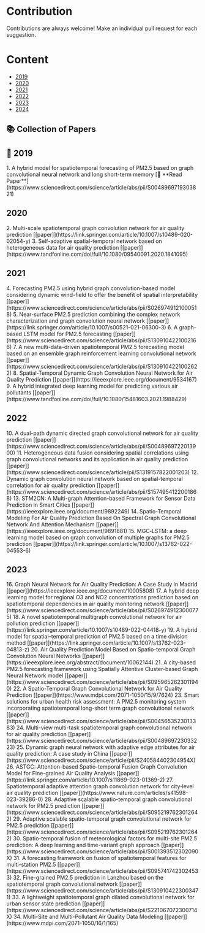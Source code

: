 # Contribution

Contributions are always welcome! Make an individual pull request for each suggestion.

# Content

<ul>
    <li><a href="#2019">2019</a></li>
    <li><a href="#2020">2020</a></li>
    <li><a href="#2021">2021</a></li>
    <li><a href="#2022">2022</a></li>
    <li><a href="#2023">2023</a></li>
    <li><a href="#2024">2024</a></li>
</ul>

## 📚 Collection of Papers
<h2 id="2019">📅 2019</h2>
1. A hybrid model for spatiotemporal forecasting of PM2.5 based on graph convolutional neural network and long short-term memory [📄 **Read Paper**](https://www.sciencedirect.com/science/article/abs/pii/S0048969719303821)

<h2 id="2020">2020</h2>
2. Multi-scale spatiotemporal graph convolution network for air
quality prediction [[paper]](https://link.springer.com/article/10.1007/s10489-020-02054-y)
3. Self-adaptive spatial-temporal network based on
heterogeneous data for air quality prediction [[paper]](https://www.tandfonline.com/doi/full/10.1080/09540091.2020.1841095)
<h2 id="2021">2021</h2>
4. Forecasting PM2.5 using hybrid graph convolution-based model
considering dynamic wind-field to offer the benefit of spatial
interpretability [[paper]](https://www.sciencedirect.com/science/article/abs/pii/S0269749121000518)
5. Near-surface PM2.5 prediction combining the complex network
characterization and graph convolution neural network [[paper]](https://link.springer.com/article/10.1007/s00521-021-06300-3)
6. A graph-based LSTM model for PM2.5 forecasting [[paper]](https://www.sciencedirect.com/science/article/abs/pii/S1309104221002166)
7. A new multi-data-driven spatiotemporal PM2.5 forecasting model based on
an ensemble graph reinforcement learning convolutional network [[paper]](https://www.sciencedirect.com/science/article/abs/pii/S1309104221002622)
8. Spatial-Temporal Dynamic Graph Convolution
Neural Network for Air Quality Prediction [[paper]](https://ieeexplore.ieee.org/document/9534167)
9. A hybrid integrated deep learning model for
predicting various air pollutants [[paper]](https://www.tandfonline.com/doi/full/10.1080/15481603.2021.1988429)
<h2 id="2022">2022</h2>
10. A dual-path dynamic directed graph convolutional network for air
quality prediction [[paper]](https://www.sciencedirect.com/science/article/abs/pii/S0048969722013900)
11. Heterogeneous data fusion considering spatial correlations using graph
convolutional networks and its application in air quality prediction [[paper]](https://www.sciencedirect.com/science/article/pii/S1319157822001203)
12. Dynamic graph convolution neural network based on spatial-temporal
correlation for air quality prediction [[paper]](https://www.sciencedirect.com/science/article/abs/pii/S1574954122001868)
13. STM2CN: A Multi-graph Attention-based
Framework for Sensor Data Prediction in Smart
Cities [[paper]](https://ieeexplore.ieee.org/document/9892249)
14. Spatio-Temporal Modeling For Air Quality
Prediction Based On Spectral Graph Convolutional
Network And Attention Mechanism [[paper]](https://ieeexplore.ieee.org/document/9891881)
15. MGC‑LSTM: a deep learning model based on graph convolution
of multiple graphs for PM2.5 prediction [[paper]](https://link.springer.com/article/10.1007/s13762-022-04553-6)
<h2 id="2023">2023</h2>
16. Graph Neural Network for Air Quality Prediction:
A Case Study in Madrid [[paper]](https://ieeexplore.ieee.org/document/10005808)
17. A hybrid deep learning model for regional O3 and NO2 concentrations
prediction based on spatiotemporal dependencies in air quality
monitoring network [[paper]](https://www.sciencedirect.com/science/article/abs/pii/S0269749123000775)
18. A novel spatiotemporal multigraph convolutional network
for air pollution prediction [[paper]](https://link.springer.com/article/10.1007/s10489-022-04418-y)
19. A hybrid model for spatial–temporal prediction of PM2.5 based
on a time division method [[paper]](https://link.springer.com/article/10.1007/s13762-023-04813-z)
20. Air Quality Prediction Model Based on
Spatio-temporal Graph Convolution Neural Networks [[paper]](https://ieeexplore.ieee.org/abstract/document/10062144)
21. A city-based PM2.5 forecasting framework using Spatially Attentive
Cluster-based Graph Neural Network model [[paper]](https://www.sciencedirect.com/science/article/abs/pii/S0959652623011940)
22. A Spatio-Temporal Graph Convolutional Network for Air
Quality Prediction [[paper]](https://www.mdpi.com/2071-1050/15/9/7624)
23. Smart solutions for urban health risk assessment: A PM2.5 monitoring
system incorporating spatiotemporal long-short term graph
convolutional network [[paper]](https://www.sciencedirect.com/science/article/abs/pii/S0045653523013383)
24. Multi-view multi-task spatiotemporal graph convolutional network for air
quality prediction [[paper]](https://www.sciencedirect.com/science/article/abs/pii/S0048969723033223)
25. Dynamic graph neural network with adaptive edge attributes for
air quality prediction: A case study in China [[paper]](https://www.sciencedirect.com/science/article/pii/S240584402304954X)
26. ASTGC: Attention-based Spatio-temporal Fusion Graph Convolution
Model for Fine-grained Air Quality Analysis [[paper]](https://link.springer.com/article/10.1007/s11869-023-01369-2)
27. Spatiotemporal adaptive attention
graph convolution network
for city‑level air quality prediction [[paper]](https://www.nature.com/articles/s41598-023-39286-0)
28. Adaptive scalable spatio-temporal graph convolutional network for PM2.5
prediction [[paper]](https://www.sciencedirect.com/science/article/abs/pii/S0952197623012642)
29. Adaptive scalable spatio-temporal graph convolutional network for PM2.5
prediction [[paper]](https://www.sciencedirect.com/science/article/abs/pii/S0952197623012642)
30. Spatio-temporal fusion of meteorological factors for multi-site PM2.5
prediction: A deep learning and time-variant graph approach [[paper]](https://www.sciencedirect.com/science/article/abs/pii/S001393512302090X)
31. A forecasting framework on fusion of spatiotemporal features for
multi-station PM2.5 [[paper]](https://www.sciencedirect.com/science/article/abs/pii/S0957417423024533)
32. Fine-grained PM2.5 prediction in Lanzhou based on the spatiotemporal graph
convolutional network [[paper]](https://www.sciencedirect.com/science/article/abs/pii/S1309104223003471)
33. A lightweight spatiotemporal graph dilated convolutional network for
urban sensor state prediction [[paper]](https://www.sciencedirect.com/science/article/abs/pii/S221067072300714X)
34. Multi-Site and Multi-Pollutant Air Quality Data Modeling [[paper]](https://www.mdpi.com/2071-1050/16/1/165)

























